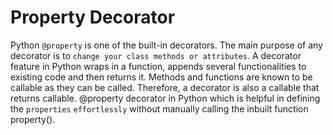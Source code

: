 # Property Decorator

Python `@property` is one of the built-in decorators. The main purpose of any decorator is to `change your class methods or attributes`. A decorator feature in Python wraps in a function, appends several functionalities to existing code and then returns it. Methods and functions are known to be callable as they can be called. Therefore, a decorator is also a callable that returns callable. @property decorator in Python which is helpful in defining the `properties` `effortlessly` without manually calling the inbuilt function property().
